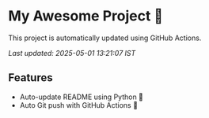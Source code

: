 # My Awesome Project 🚀

This project is automatically updated using GitHub Actions.

_Last updated: 2025-05-01 13:21:07 IST_

## Features
- Auto-update README using Python 🐍
- Auto Git push with GitHub Actions 🤖
